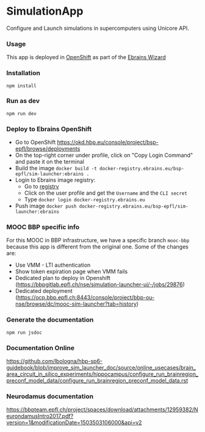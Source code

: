 # SimulationApp
Configure and Launch simulations in supercomputers using Unicore API.

### Usage
This app is deployed in [OpenShift](https://simulation-launcher-bsp-epfl.apps.hbp.eu/index.html#/circuits/hippo_hbp_sa_full_ca1) as part of the [Ebrains Wizard](https://bluebrain.github.io/bsp-usecase-wizard/dev/index.html)

### Installation
``` npm install ```

### Run as dev
``` npm run dev ```

### Deploy to Ebrains OpenShift
* Go to OpenShift https://okd.hbp.eu/console/project/bsp-epfl/browse/deployments
* On the top-right corner under profile, click on "Copy Login Command" and paste it on the terminal
* Build the image `docker build -t docker-registry.ebrains.eu/bsp-epfl/sim-launcher:ebrains .`
* Login to Ebrains image registry:
  * Go to [registry](https://docker-registry.ebrains.eu/harbor/projects/2/repositories/sim-launcher)
  * Click on the user profile and get the `Username` and the `CLI secret`
  * Type `docker login docker-registry.ebrains.eu`
* Push image `docker push docker-registry.ebrains.eu/bsp-epfl/sim-launcher:ebrains`

### MOOC BBP specific info
For this MOOC in BBP infrastructure, we have a specific branch `mooc-bbp` because this app is different from the original one.
Some of the changes are:
- Use VMM - LTI authentication
- Show token expiration page when VMM fails
- Dedicated plan to deploy in Openshift (https://bbpgitlab.epfl.ch/nse/simulation-launcher-ui/-/jobs/29876)
- Dedicated deployment (https://ocp.bbp.epfl.ch:8443/console/project/bbp-ou-nse/browse/dc/mooc-sim-launcher?tab=history)

### Generate the documentation
``` npm run jsdoc ```

### Documentation Online
https://github.com/lbologna/hbp-sp6-guidebook/blob/improve_sim_launcher_doc/source/online_usecases/brain_area_circuit_in_silico_experiments/hippocampus/configure_run_brainregion_preconf_model_data/configure_run_brainregion_preconf_model_data.rst

### Neurodamus documentation
https://bbpteam.epfl.ch/project/spaces/download/attachments/12959382/NeurondamusIntro2017.pdf?version=1&modificationDate=1503503106000&api=v2
